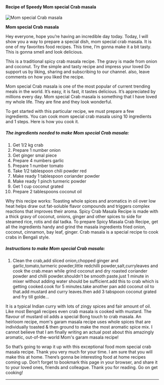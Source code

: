             

#### Recipe of Speedy Mom special Crab masala

![Mom special Crab masala](https://img-global.cpcdn.com/recipes/b8e14e127f78b0d5/751x532cq70/mom-special-crab-masala-recipe-main-photo.jpg)

**Mom special Crab masala**

Hey everyone, hope you’re having an incredible day today. Today, I will show you a way to prepare a special dish, mom special crab masala. It is one of my favorites food recipes. This time, I’m gonna make it a bit tasty. This is gonna smell and look delicious.

This is a traditional spicy crab masala recipe. The gravy is made from onion and coconut. Try the simple and tasty recipe and impress your loved Do support us by liking, sharing and subscribing to our channel. also, leave comments on how you liked the recipe.

Mom special Crab masala is one of the most popular of current trending meals in the world. It’s easy, it is fast, it tastes delicious. It’s appreciated by millions every day. Mom special Crab masala is something that I have loved my whole life. They are fine and they look wonderful.

To get started with this particular recipe, we must prepare a few ingredients. You can cook mom special crab masala using 10 ingredients and 1 steps. Here is how you cook it.

##### The ingredients needed to make Mom special Crab masala:

1.  Get 1/2 kg crab
2.  Prepare 1 number onion
3.  Get ginger smal piece
4.  Prepare 4 numbers garlic
5.  Prepare 1 number tomato
6.  Take 1/2 tablespoon chili powder red
7.  Make ready 1 tablespoon coriander powder
8.  Make ready 1 pinch turmeric powder
9.  Get 1 cup coconut grated
10.  Prepare 2 tablespoons coconut oil

Why this recipe works: Toasting whole spices and aromatics in oil over low heat helps draw out fat-soluble flavor compounds and triggers complex reactions that improves their aroma. Spicy Crab Masala Recipe is made with a thick gravy of coconut, onions, ginger and other spices to side for steamed rice, rotis and dal tadka. To prepare Spicy Masala Crab Recipe, get all the ingredients handy and grind the masala ingredients fried onion, coconut, cinnamon, bay leaf, ginger. Crab masala is a special recipe to cook crabs in Bengali style.

##### Instructions to make Mom special Crab masala:

1.  Clean the crab,add sliced onion,chopped ginger and garlic,tomato,turmeric powder,little redchilli powder,salt,curryleaves and cook the crab.mean while grind coconut and dry roasted coriander powder and chilli powder.shouldn't be smooth paste.just 1 minute in mixer without adding water should be sufficient.add this to crab which is getting cooked.cook for 5 minutes.take another pan add coconut oil to that.add mustard and curry leaves.then add 3 tabspoon coconut grated and fry till golde…

It is a typical Indian curry with lots of zingy spices and fair amount of oil. Like most Bengali recipes even crab masala is cooked with mustard. The flavour of mustard oil adds a special Bong touch to crab masala. An heirloom recipe, mom's garam masala recipe uses whole spices that are individually toasted & then ground to make the most aromatic spice mix. I cannot believe that I am finally writing an actual post about this amazingly aromatic, out-of-the-world Mom's garam masala recipe!

So that’s going to wrap it up with this exceptional food mom special crab masala recipe. Thank you very much for your time. I am sure that you will make this at home. There’s gonna be interesting food at home recipes coming up. Don’t forget to bookmark this page in your browser, and share it to your loved ones, friends and colleague. Thank you for reading. Go on get cooking!

* * *